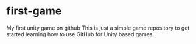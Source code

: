 # first-game
My first unity game on github
This is just a simple game repository to get started learning how to use GitHub for Unity based games.
